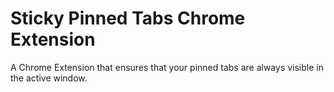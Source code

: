 # Sticky Pinned Tabs Chrome Extension

A Chrome Extension that ensures that your pinned tabs are always visible in the active window.
